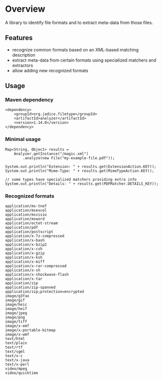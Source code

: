 # Overview

A library to identify file formats and to extract meta-data from those files.

## Features

- recognize common formats based on an XML-based matching description
- extract meta-data from certain formats using specialized matchers and extractors
- allow adding new recognized formats

## Usage

### Maven dependency

    <dependency>
        <groupId>org.jadice.filetype</groupId>
        <artifactId>analyzer</artifactId>
        <version>1.14.0</version>
    </dependency>

### Minimal usage

    Map<String, Object> results =
        Analyzer.getInstance("/magic.xml")
            .analyze(new File("my-example-file.pdf"));

    System.out.println("Extension: " + results.get(ExtensionAction.KEY));
    System.out.println("Mime-Type: " + results.get(MimeTypeAction.KEY));

    // some types have specialized matchers providing extra info
    System.out.println("Details: " + results.get(PDFMatcher.DETAILS_KEY));

### Recognized formats

	application/ms-tnef
	application/msexcel
	application/msvisio
	application/msword
	application/octet-stream
	application/pdf
	application/postscript
	application/x-7z-compressed
	application/x-bash
	application/x-bzip2
	application/x-csh
	application/x-gzip
	application/x-ksh
	application/x-miff
	application/x-rar-compressed
	application/x-sh
	application/x-shockwave-flash
	application/x-tar
	application/zip
	application/zip-spanned
	application/zip;protection=encrypted
	image/g3fax
	image/gif
	image/heic
	image/heif
	image/jpeg
	image/png
	image/tiff
	image/x-emf
	image/x-portable-bitmap
	image/x-wmf
	text/html
	text/plain
	text/rtf
	text/sgml
	text/x-c
	text/x-java
	text/x-perl
	video/mpeg
	video/quicktime
